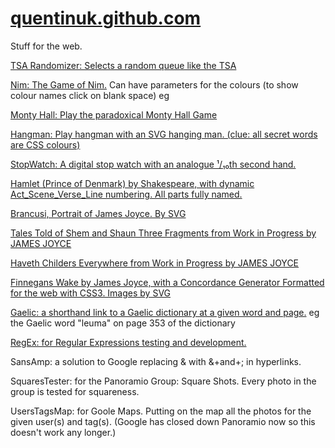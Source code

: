 # [quentinuk.github.com](https://github.com/QuentinUK/quentinuk.github.com)
Stuff for the web.

[TSA Randomizer: Selects a random queue like the TSA](https://quentinuk.github.io/tsarandomizer.html)

[Nim: The Game of Nim.](https://quentinuk.github.io/nim.html?chartreuse=4&green=7&aqua=4)
Can have parameters for the colours (to show colour names click on blank space) eg

[Monty Hall: Play the paradoxical Monty Hall Game](https://quentinuk.github.io/montyHall.html)

[Hangman: Play hangman with an SVG hanging man. (clue: all secret words are CSS colours)](https://quentinuk.github.io/hangMan.html)

[StopWatch: A digital stop watch with an analogue ¹/₁₀th second hand.](https://quentinuk.github.io/stopWatch.html)

[Hamlet (Prince of Denmark) by Shakespeare, with dynamic Act_Scene_Verse_Line numbering. All parts fully named.](https://quentinuk.github.io/hamlet.html)

[Brancusi, Portrait of James Joyce. By SVG](https://quentinuk.github.io/spiral.html)

[Tales Told of Shem and Shaun Three Fragments from Work in Progress by JAMES JOYCE](https://quentinuk.github.io/fragments.html)

[Haveth Childers Everywhere from Work in Progress by JAMES JOYCE](https://quentinuk.github.io/hce.html)



[Finnegans Wake by James Joyce, with a Concordance Generator Formatted for the web with CSS3. Images by SVG](https://quentinuk.github.io/fw.html)

[Gaelic: a shorthand link to a Gaelic dictionary at a given word and page.](https://quentinuk.github.io/gaelic?leuma,353)
eg the Gaelic word "leuma" on page 353 of the dictionary

[RegEx: for Regular Expressions testing and development.](https://quentinuk.github.io/regex.html?testText=Hello%20GitHub&regExText=/\b[^\s]%2B\s*$/&replacementText=World)

SansAmp: a solution to Google replacing & with &+and+; in hyperlinks.

SquaresTester: for the Panoramio Group: Square Shots. Every photo in the group is tested for squareness.

UsersTagsMap: for Goole Maps. Putting on the map all the photos for the given user(s) and tag(s).
(Google has closed down Panoramio now so this doesn't work any longer.)
